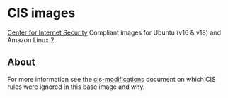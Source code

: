 # CIS images 
[Center for Internet Security](https://www.cisecurity.org) 
Compliant images for Ubuntu (v16 & v18) and Amazon Linux 2


## About 
For more information see the [cis-modifications](cis-modifications.md) 
document on which CIS rules were ignored in this base image and why. 



